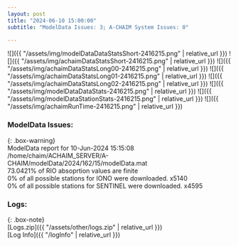 ```yaml
---
layout: post
title: "2024-06-10 15:00:00"
subtitle: "ModelData Issues: 3; A-CHAIM System Issues: 0"

---
```


![]({{ "/assets/img/modelDataDataStatsShort-2416215.png" | relative_url }})
![]({{ "/assets/img/achaimDataStatsShort-2416215.png" | relative_url }})
![]({{ "/assets/img/achaimDataStatsLong00-2416215.png" | relative_url }})
![]({{ "/assets/img/achaimDataStatsLong01-2416215.png" | relative_url }})
![]({{ "/assets/img/achaimDataStatsLong02-2416215.png" | relative_url }})
![]({{ "/assets/img/modelDataDataStats-2416215.png" | relative_url }})
![]({{ "/assets/img/modelDataStationStats-2416215.png" | relative_url }})
![]({{ "/assets/img/achaimRunTime-2416215.png" | relative_url }})


### ModelData Issues:  
  
{: .box-warning}  
 ModelData report for 10-Jun-2024 15:15:08   
 /home/chaim/ACHAIM_SERVER/A-CHAIM/modelData/2024/162/15/modelData.mat   
 73.0421% of RIO absoprtion values are finite   
 0% of all possible stations for IONO were downloaded. x5140   
 0% of all possible stations for SENTINEL were downloaded. x4595   
  


### Logs:  
  
{: .box-note}  
[Logs.zip]({{ "/assets/other/logs.zip" | relative_url }})  
[Log Info]({{ "/logInfo" | relative_url }})  
